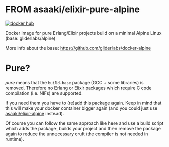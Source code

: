 # FROM asaaki/elixir-pure-alpine

[![docker hub](https://img.shields.io/badge/docker-image-blue.svg?style=flat-square)](https://registry.hub.docker.com/u/asaaki/elixir-pure-alpine/)

Docker image for pure Erlang/Elixir projects build on a minimal Alpine Linux (base: gliderlabs/alpine)

More info about the base: <https://github.com/gliderlabs/docker-alpine>

# Pure?

_pure_ means that the `build-base` package (GCC + some libraries) is removed.
Therefore no Erlang or Elixir packages which require C code compilation (i.e. NIFs) are supported.

If you need them you have to (re)add this package again. Keep in mind that this will make your docker container bigger again (and you could just use [asaaki/elixir-alpine](https://github.com/asaaki/elixir-alpine-docker) instead).

Of course you can follow the same approach like here and use a build script which adds the package, builds your project and then remove the package again to reduce the unnecessary cruft (the compiler is not needed in runtime).
